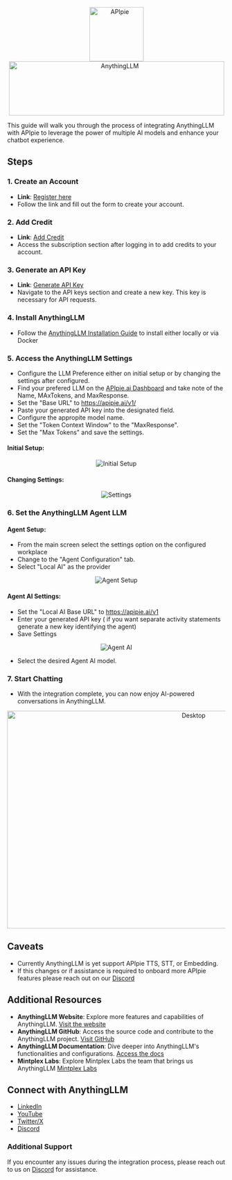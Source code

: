
<div align="center">
    <img src="https://apipie.ai/docs/img/apipie-logo.png" alt="APIpie" width="125" height="125"style={{ marginRight: '20px' }} />
    <img src="https://apipie.ai/docs/img/AnythingLLM.png" alt="AnythingLLM" width="497" height="125" />

</div>


This guide will walk you through the process of integrating AnythingLLM with APIpie to leverage the power of multiple AI models and enhance your chatbot experience.

## Steps

### 1. Create an Account
- **Link**: [Register here](https://apipie.ai/profile/auth/register)
- Follow the link and fill out the form to create your account.

### 2. Add Credit
- **Link**: [Add Credit](https://apipie.ai/profile/subscribe)
- Access the subscription section after logging in to add credits to your account.

### 3. Generate an API Key
- **Link**: [Generate API Key](https://apipie.ai/profile/api-keys)
- Navigate to the API keys section and create a new key. This key is necessary for API requests.

### 4. Install AnythingLLM
- Follow the [AnythingLLM Installation Guide](https://docs.useanything.com/installation-desktop/overview) to install either locally or via Docker

### 5. Access the AnythingLLM Settings
- Configure the LLM Preference either on initial setup or by changing the settings after configured.
- Find your prefered LLM on the [APIpie.ai Dashboard](https://apipie.ai/dashboard/) and take note of the Name, MAxTokens, and MaxResponse.
- Set the "Base URL" to https://apipie.ai/v1/
- Paste your generated API key into the designated field.
- Configure the appropite model name.
- Set the "Token Context Window" to the "MaxResponse".
- Set the "Max Tokens" and save the settings.

#### Initial Setup:
<div align="center">
    <img src="https://apipie.ai/docs/img/Integrations/AnythingLLM/Initial-Settings.png" alt="Initial Setup"/>
</div>

#### Changing Settings:
<div align="center">
    <img src="https://apipie.ai/docs/img/Integrations/AnythingLLM/Settings.png" alt="Settings"/>
</div>

### 6. Set the AnythingLLM Agent LLM
#### Agent Setup:
- From the main screen select the settings option on the configured workplace
- Change to the "Agent Configuration" tab.
- Select "Local AI" as the provider

<div align="center">
    <img src="https://apipie.ai/docs/img/Integrations/AnythingLLM/Workplace-Agent.png" alt="Agent Setup"/>
</div>

#### Agent AI Settings:
- Set the "Local AI Base URL" to https://apipie.ai/v1
- Enter your generated API key ( if you want separate activity statements generate a new key identifying the agent)
- Save Settings
<div align="center">
    <img src="https://apipie.ai/docs/img/Integrations/AnythingLLM/Local-AI-Agent.png" alt="Agent AI"/>
</div>

- Select the desired Agent AI model.


### 7. Start Chatting
- With the integration complete, you can now enjoy AI-powered conversations in AnythingLLM.

<div align="center">
    <img src="https://apipie.ai/docs/img/Integrations/AnythingLLM/AnythingLLM.png" alt="Desktop" width="845" height="502" style={{ marginRight: '20px' }} />
</div>


## Caveats 
- Currently AnythingLLM is yet support APIpie TTS, STT, or Embedding. 
- If this changes or if assistance is required to onboard more APIpie features please reach out on our [Discord](https://discord.gg/hs82THc9Tw)

## Additional Resources
- **AnythingLLM Website**: Explore more features and capabilities of AnythingLLM. [Visit the website](https://useanything.com/)
- **AnythingLLM GitHub**: Access the source code and contribute to the AnythingLLM project. [Visit GitHub](https://github.com/Mintplex-Labs/anything-llm)
- **AnythingLLM Documentation**: Dive deeper into AnythingLLM's functionalities and configurations. [Access the docs](https://docs.useanything.com/)
- **Mintplex Labs**: Explore Mintplex Labs the team that brings us AnythingLLM [Mintplex Labs](https://mintplexlabs.com/)

## Connect with AnythingLLM
- [LinkedIn](https://www.linkedin.com/company/mintplex-labs)
- [YouTube](https://www.youtube.com/@mintplexlabs)
- [Twitter/X](https://x.com/AnythingLLM)
- [Discord](https://discord.gg/Dh4zSZCdsC)

### Additional Support
If you encounter any issues during the integration process, please reach out to us on [Discord](https://discord.gg/hs82THc9Tw) for assistance.
